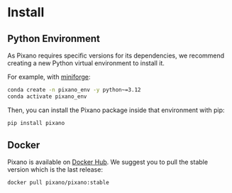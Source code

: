 
# Install

## Python Environment

As Pixano requires specific versions for its dependencies, we recommend creating a new Python virtual environment to install it.

For example, with <a href="https://github.com/conda-forge/miniforge" target="_blank">miniforge</a>:

```bash
conda create -n pixano_env -y python~=3.12
conda activate pixano_env
```

Then, you can install the Pixano package inside that environment with pip:

```bash
pip install pixano
```

## Docker

Pixano is available on [Docker Hub](https://hub.docker.com/r/pixano/pixano). We suggest you to pull the stable version which is the last release:

```bash
docker pull pixano/pixano:stable
```
